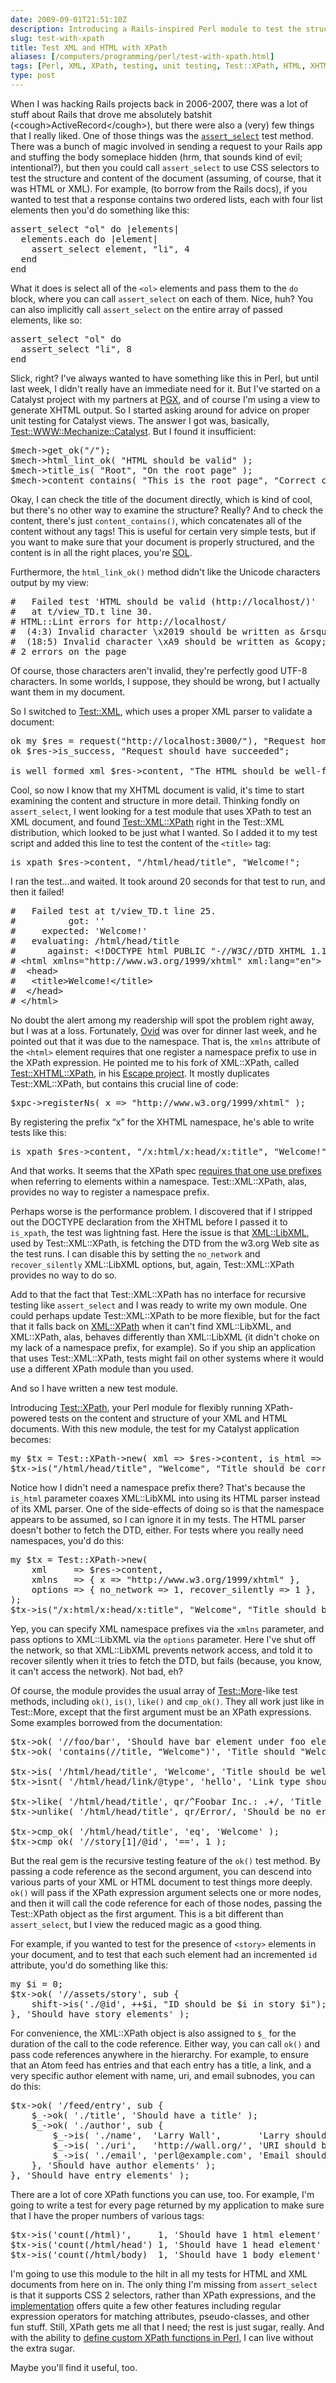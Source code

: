 ```yaml
--- 
date: 2009-09-01T21:51:10Z
description: Introducing a Rails-inspired Perl module to test the structure and content of an XML or HTML document using CSS selectors.
slug: test-with-xpath
title: Test XML and HTML with XPath
aliases: [/computers/programming/perl/test-with-xpath.html]
tags: [Perl, XML, XPath, testing, unit testing, Test::XPath, HTML, XHTML]
type: post
---
```


<p>When I was hacking Rails projects back in 2006-2007, there was a lot of
stuff about Rails that drove me absolutely batshit
(&lt;cough&gt;ActiveRecord&lt;/cough&gt;), but there were also a (very) few
things that I really liked. One of those things was
the <a href="http://api.rubyonrails.org/classes/ActionController/Assertions/SelectorAssertions.html#M000569"
title="ActionController::Assertions::SelectorAssertions"><code>assert_select</code></a>
test method. There was a bunch of magic involved in sending a request to your
Rails app and stuffing the body someplace hidden (hrm, that sounds kind of
evil; intentional?), but then you could call <code>assert_select</code> to use
CSS selectors to test the structure and content of the document (assuming, of
course, that it was HTML or XML). For example, (to borrow from the Rails
docs), if you wanted to test that a response contains two ordered lists, each
with four list elements then you'd do something like this:</p>

<pre>
assert_select &quot;ol&quot; do |elements|
  elements.each do |element|
    assert_select element, &quot;li&quot;, 4
  end
end
</pre>

<p>What it does is select all of the <code>&lt;ol&gt;</code> elements and pass
them to the <code>do</code> block, where you can
call <code>assert_select</code> on each of them. Nice, huh? You can also
implicitly call <code>assert_select</code> on the entire array of passed
elements, like so:</p>

<pre>
assert_select &quot;ol&quot; do
  assert_select &quot;li&quot;, 8
end
</pre>

<p>Slick, right? I've always wanted to have something like this in Perl, but
until last week, I didn't really have an immediate need for it. But I've
started on a Catalyst project with my partners
at <a href="http://www.pgexperts.com/" title="PostgreSQL Experts, Inc.">PGX</a>, and of course I'm using a view to generate XHTML output. So I
started asking around for advice on proper unit testing for Catalyst views.
The answer I got was,
basically, <a href="http://search.cpan.org/perldoc?Test::WWW::Mechanize::Catalyst" title="Test::WWW::Mechanize::Catalyst on
CPAN">Test::WWW::Mechanize::Catalyst</a>. But I found it insufficient:</p>

<pre>
$mech->get_ok(&quot;/&quot;);
$mech->html_lint_ok( &quot;HTML should be valid&quot; );
$mech->title_is( &quot;Root&quot;, &quot;On the root page&quot; );
$mech->content_contains( &quot;This is the root page&quot;, &quot;Correct content&quot; );
</pre>

<p>Okay, I can check the title of the document directly, which is kind of
cool, but there's no other way to examine the structure? Really? And to check
the content, there's just <code>content_contains()</code>, which concatenates
all of the content without any tags! This is useful for certain very simple
tests, but if you want to make sure that your document is properly structured,
and the content is in all the right places,
you're <a href="http://www.urbandictionary.com/define.php?term=S.O.L." title="Urban Dictionary: “S.O.L”">SOL</a>.</p>

<p>Furthermore, the <code>html_link_ok()</code> method didn't like the Unicode
characters output by my view:</p>

<pre>
#   Failed test &#x0027;HTML should be valid (http://localhost/)&#x0027;
#   at t/view_TD.t line 30.
# HTML::Lint errors for http://localhost/
#  (4:3) Invalid character \x2019 should be written as &amp;rsquo;
#  (18:5) Invalid character \xA9 should be written as &amp;copy;
# 2 errors on the page
</pre>

<p>Of course, those characters aren't invalid, they're perfectly good UTF-8
characters. In some worlds, I suppose, they should be wrong, but I actually
want them in my document.</p>

<p>So I switched to <a href="http://search.cpan.org/perldoc?Test::XML" title="Test::XML on CPAN">Test::XML</a>, which uses a proper XML parser to
validate a document:</p>

<pre>
ok my $res = request(&quot;http://localhost:3000/&quot;), &quot;Request home page&quot;;
ok $res->is_success, &quot;Request should have succeeded&quot;;

is_well_formed_xml $res->content, &quot;The HTML should be well-formed&quot;;
</pre>

<p>Cool, so now I know that my XHTML document is valid, it's time to start
examining the content and structure in more detail. Thinking fondly on
<code>assert_select</code>, I went looking for a test module that uses XPath
to test an XML document, and
found <a href="http://search.cpan.org/perldoc?Test::XML::XPath" title="Test::XML::XPath on CPAN">Test::XML::XPath</a> right in the Test::XML
distribution, which looked to be just what I wanted. So I added it to my test
script and added this line to test the content of
the <code>&lt;title&gt;</code> tag:</p>

<pre>
is_xpath $res->content, &quot;/html/head/title&quot;, &quot;Welcome!&quot;;
</pre>

<p>I ran the test…and waited. It took around 20 seconds for that test to run,
and then it failed!</p>

<pre>
#   Failed test at t/view_TD.t line 25.
#          got: &#x0027;&#x0027;
#     expected: &#x0027;Welcome!&#x0027;
#   evaluating: /html/head/title
#      against: &lt;!DOCTYPE html PUBLIC &quot;-//W3C//DTD XHTML 1.1//EN&quot; &quot;http://www.w3.org/TR/xhtml11/DTD/xhtml11.dtd&quot;&gt;
# &lt;html xmlns=&quot;http://www.w3.org/1999/xhtml&quot; xml:lang=&quot;en&quot;&gt;
#  &lt;head&gt;
#   &lt;title&gt;Welcome!&lt;/title&gt;
#  &lt;/head&gt;
# &lt;/html&gt;
</pre>

<p>No doubt the alert among my readership will spot the problem right away,
but I was at a loss. Fortunately, <a href="http://use.perl.org/~Ovid/"
title="Ovid on use Perl;">Ovid</a> was over for dinner last week, and he
pointed out that it was due to the namespace. That is, the <code>xmlns</code>
attribute of the <code>&lt;html&gt;</code> element requires that one register
a namespace prefix to use in the XPath expression. He pointed me to his fork
of XML::XPath,
called <a href="http://github.com/Ovid/Escape-/blob/master/t/lib/Test/XHTML/XPath.pm" title="Test::XHTML::XPath on GitHub">Test::XHTML::XPath</a>, in
his <a href="http://github.com/Ovid/Escape-/tree" title="Escape on GitHub">Escape project</a>. It mostly duplicates Test::XML::XPath, but contains
this crucial line of code:</p>

<pre>
$xpc->registerNs( x => &quot;http://www.w3.org/1999/xhtml&quot; );
</pre>

<p>By registering the prefix “x” for the XHTML namespace, he's able to write
tests like this:</p>

<pre>
is_xpath $res->content, &quot;/x:html/x:head/x:title&quot;, &quot;Welcome!&quot;;
</pre>

<p>And that works. It seems that the XPath
spec <a href="http://www.edankert.com/defaultnamespaces.html" title="edankert: “XPath and Default Namespace handling”">requires that one use prefixes</a>
when referring to elements within a namespace. Test::XML::XPath, alas,
provides no way to register a namespace prefix.</p>

<p>Perhaps worse is the performance problem. I discovered that if I stripped
out the DOCTYPE declaration from the XHTML before I passed it
to <code>is_xpath</code>, the test was lightning fast. Here the issue is
that <a href="search.cpan.org/perldoc?XML::LibXML" title="XML::LibXML on CPAN">XML::LibXML</a>, used by Test::XML::XPath, is fetching the DTD from the
w3.org Web site as the test runs. I can disable this by setting
the <code>no_network</code> and <code>recover_silently</code> XML::LibXML
options, but, again, Test::XML::XPath provides no way to do so.</p>

<p>Add to that the fact that Test::XML::XPath has no interface for recursive
testing like <code>assert_select</code> and I was ready to write my own
module. One could perhaps update Test::XML::XPath to be more flexible, but for
the fact that it falls back
on <a href="http://search.cpan.org/perldoc?XML::XPath" title="XML::XPath on CPAN">XML::XPath</a> when it can't find XML::LibXML, and XML::XPath, alas,
behaves differently than XML::LibXML (it didn't choke on my lack of a
namespace prefix, for example). So if you ship an application that uses
Test::XML::XPath, tests might fail on other systems where it would use a
different XPath module than you used.</p>

<p>And so I have written a new test module.</p>

<p>Introducing <a href="http://search.cpan.org/perldoc?Test::XPath" title="Test::XPath on CPAN">Test::XPath</a>, your Perl module for flexibly
running XPath-powered tests on the content and structure of your XML and HTML
documents. With this new module, the test for my Catalyst application
becomes:</p>

<pre>
my $tx = Test::XPath->new( xml => $res->content, is_html => 1 );
$tx->is(&quot;/html/head/title&quot;, &quot;Welcome&quot;, &quot;Title should be correct&quot; );
</pre>

<p>Notice how I didn't need a namespace prefix there? That's because
the <code>is_html</code> parameter coaxes XML::LibXML into using its HTML
parser instead of its XML parser. One of the side-effects of doing so is that
the namespace appears to be assumed, so I can ignore it in my tests. The HTML
parser doesn't bother to fetch the DTD, either. For tests where you really
need namespaces, you'd do this:</p>

<pre>
my $tx = Test::XPath->new(
    xml     => $res->content,
    xmlns   => { x => &quot;http://www.w3.org/1999/xhtml&quot; },
    options => { no_network => 1, recover_silently => 1 },
);
$tx->is(&quot;/x:html/x:head/x:title&quot;, &quot;Welcome&quot;, &quot;Title should be correct&quot; );
</pre>

<p>Yep, you can specify XML namespace prefixes via the <code>xmlns</code>
parameter, and pass options to XML::LibXML via the <code>options</code>
parameter. Here I've shut off the network, so that XML::LibXML prevents
network access, and told it to recover silently when it tries to fetch the
DTD, but fails (because, you know, it can't access the network). Not bad,
eh?</p>

<p>Of course, the module provides the usual array
of <a href="http://search.cpan.org/perldoc?Test::More" title="Test::More on CPAN">Test::More</a>-like test methods, including <code>ok()</code>,
<code>is()</code>, <code>like()</code> and <code>cmp_ok()</code>. They all
work just like in Test::More, except that the first argument must be an XPath
expressions. Some examples borrowed from the documentation:</p>

<pre>
$tx->ok( &#x0027;//foo/bar&#x0027;, &#x0027;Should have bar element under foo element&#x0027; );
$tx->ok( &#x0027;contains(//title, &quot;Welcome&quot;)&#x0027;, &#x0027;Title should &quot;Welcome&quot;&#x0027; );

$tx->is( &#x0027;/html/head/title&#x0027;, &#x0027;Welcome&#x0027;, &#x0027;Title should be welcoming&#x0027; );
$tx->isnt( &#x0027;/html/head/link/@type&#x0027;, &#x0027;hello&#x0027;, &#x0027;Link type should not&#x0027; );

$tx->like( &#x0027;/html/head/title&#x0027;, qr/^Foobar Inc.: .+/, &#x0027;Title context&#x0027; );
$tx->unlike( &#x0027;/html/head/title&#x0027;, qr/Error/, &#x0027;Should be no error in title&#x0027; );

$tx->cmp_ok( &#x0027;/html/head/title&#x0027;, &#x0027;eq&#x0027;, &#x0027;Welcome&#x0027; );
$tx->cmp_ok( &#x0027;//story[1]/@id&#x0027;, &#x0027;==&#x0027;, 1 );
</pre>

<p>But the real gem is the recursive testing feature of the <code>ok()</code>
test method. By passing a code reference as the second argument, you can
descend into various parts of your XML or HTML document to test things more
deeply. <code>ok()</code> will pass if the XPath expression argument selects
one or more nodes, and then it will call the code reference for each of those
nodes, passing the Test::XPath object as the first argument. This is a bit
different than <code>assert_select</code>, but I view the reduced magic as a
good thing.</p>

<p>For example, if you wanted to test for the presence
of <code>&lt;story&gt;</code> elements in your document, and to test that each
such element had an incremented <code>id</code> attribute, you'd do something
like this:</p>

<pre>
my $i = 0;
$tx->ok( &#x0027;//assets/story&#x0027;, sub {
    shift->is(&#x0027;./@id&#x0027;, ++$i, &quot;ID should be $i in story $i&quot;);
}, &#x0027;Should have story elements&#x0027; );
</pre>

<p>For convenience, the XML::XPath object is also assigned to <code>$_</code>
for the duration of the call to the code reference. Either way, you can
call <code>ok()</code> and pass code references anywhere in the hierarchy. For
example, to ensure that an Atom feed has entries and that each entry has a
title, a link, and a very specific author element with name, uri, and email
subnodes, you can do this:</p>

<pre>
$tx->ok( &#x0027;/feed/entry&#x0027;, sub {
    $_->ok( &#x0027;./title&#x0027;, &#x0027;Should have a title&#x0027; );
    $_->ok( &#x0027;./author&#x0027;, sub {
        $_->is( &#x0027;./name&#x0027;,  &#x0027;Larry Wall&#x0027;,       &#x0027;Larry should be author&#x0027; );
        $_->is( &#x0027;./uri&#x0027;,   &#x0027;http://wall.org/&#x0027;, &#x0027;URI should be correct&#x0027; );
        $_->is( &#x0027;./email&#x0027;, &#x0027;perl@example.com&#x0027;, &#x0027;Email should be right&#x0027; );
    }, &#x0027;Should have author elements&#x0027; );
}, &#x0027;Should have entry elements&#x0027; );
</pre>

<p>There are a lot of core XPath functions you can use, too. For example,
I'm going to write a test for every page returned by my application to make
sure that I have the proper numbers of various tags:</p>

<pre>
$tx->is(&#x0027;count(/html)&#x0027;,     1, &#x0027;Should have 1 html element&#x0027; );
$tx->is(&#x0027;count(/html/head&#x0027;) 1, &#x0027;Should have 1 head element&#x0027; );
$tx->is(&#x0027;count(/html/body)  1, &#x0027;Should have 1 body element&#x0027; );
</pre>

<p>I'm going to use this module to the hilt in all my tests for HTML and XML
documents from here on in. The only thing I'm missing
from <code>assert_select</code> is that it supports CSS 2 selectors, rather
than XPath expressions, and
the <a href="http://api.rubyonrails.org/classes/HTML/Selector.html" title="Ruby HTML::Selector">implementation</a> offers quite a few other
features including regular expression operators for matching attributes,
pseudo-classes, and other fun stuff. Still, XPath gets me all that I need; the
rest is just sugar, really. And with the ability to
<a href="http://search.cpan.org/dist/Test-XPath/lib/Test/XPath.pm#xpc" title="Test::XPath: Define new XPath functions">define custom XPath functions
in Perl</a>, I can live without the extra sugar.</p>

<p>Maybe you'll find it useful, too.</p>
